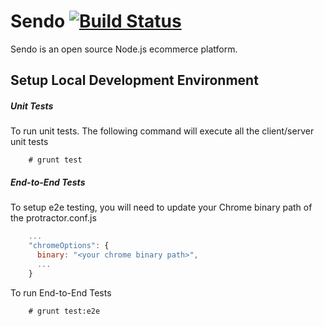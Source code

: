 # Sendo [![Build Status](https://travis-ci.org/kakchan/sendo.svg?branch=master)](http://travis-ci.org/kakchan/sendo)

Sendo is an open source Node.js ecommerce platform.


## Setup Local Development Environment
##### Unit Tests
To run unit tests. The following command will execute all the client/server unit tests
```shell
	# grunt test
```

##### End-to-End Tests
To setup e2e testing, you will need to update your Chrome binary path of the protractor.conf.js

```javascript
    ...
    "chromeOptions": {
      binary: "<your chrome binary path>",
      ...
    }
```

To run End-to-End Tests
```shell
	# grunt test:e2e
```
